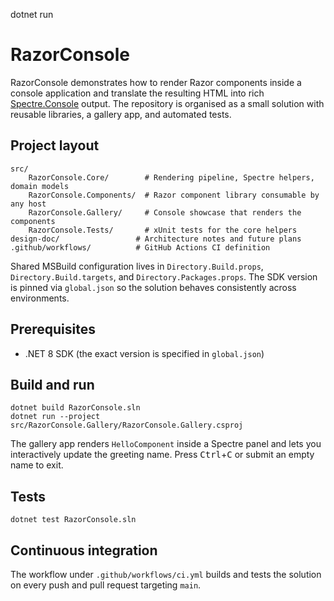 dotnet run
# RazorConsole

RazorConsole demonstrates how to render Razor components inside a console application and translate the resulting HTML into rich [Spectre.Console](https://spectreconsole.net/) output. The repository is organised as a small solution with reusable libraries, a gallery app, and automated tests.

## Project layout

```
src/
	RazorConsole.Core/        # Rendering pipeline, Spectre helpers, domain models
	RazorConsole.Components/  # Razor component library consumable by any host
	RazorConsole.Gallery/     # Console showcase that renders the components
	RazorConsole.Tests/       # xUnit tests for the core helpers
design-doc/                 # Architecture notes and future plans
.github/workflows/          # GitHub Actions CI definition
```

Shared MSBuild configuration lives in `Directory.Build.props`, `Directory.Build.targets`, and `Directory.Packages.props`. The SDK version is pinned via `global.json` so the solution behaves consistently across environments.

## Prerequisites

- .NET 8 SDK (the exact version is specified in `global.json`)

## Build and run

```pwsh
dotnet build RazorConsole.sln
dotnet run --project src/RazorConsole.Gallery/RazorConsole.Gallery.csproj
```

The gallery app renders `HelloComponent` inside a Spectre panel and lets you interactively update the greeting name. Press <kbd>Ctrl</kbd>+<kbd>C</kbd> or submit an empty name to exit.

## Tests

```pwsh
dotnet test RazorConsole.sln
```

## Continuous integration

The workflow under `.github/workflows/ci.yml` builds and tests the solution on every push and pull request targeting `main`.
